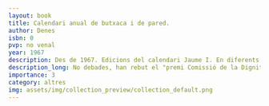 ```yaml
---
layout: book
title: Calendari anual de butxaca i de pared.
author: Denes
isbn: 0
pvp: no venal
year: 1967
description: Des de 1967. Edicions del calendari Jaume I. En diferents edicions.
description_long: No debades, han rebut el "premi Comissió de la Dignitat" en 2018-2019 In memoriam en la persona de Francesc Ferrer Pastor.
importance: 3
category: altres
img: assets/img/collection_preview/collection_default.png
---
```

